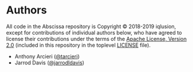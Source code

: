 # Authors

All code in the Abscissa repository is Copyright © 2018-2019 iqlusion, except
for contributions of individual authors below, who have agreed to license their
contributions under the terms of the [Apache License, Version 2.0]
(included in this repository in the toplevel [LICENSE] file).

[Apache License, Version 2.0]: https://www.apache.org/licenses/LICENSE-2.0
[LICENSE]: https://github.com/iqlusioninc/abscissa/blob/develop/LICENSE

- Anthony Arcieri ([@tarcieri](https://github.com/tarcieri))
- Jarrod Davis ([@jarrodldavis](https://github.com/jarrodldavis))
